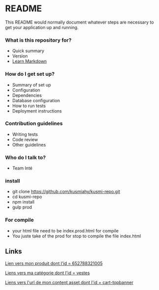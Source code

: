 # README #

This README would normally document whatever steps are necessary to get your application up and running.

### What is this repository for? ###

* Quick summary
* Version
* [Learn Markdown](https://github.com/kusmiahy/kusmi-repo)

### How do I get set up? ###

* Summary of set up
* Configuration
* Dependencies
* Database configuration
* How to run tests
* Deployment instructions

### Contribution guidelines ###

* Writing tests
* Code review
* Other guidelines

### Who do I talk to? ###

* Team Inté

### install ###
* git clone https://github.com/kusmiahy/kusmi-repo.git
* cd kusmi-repo 
* npm install
* gulp prod

### For compile ###
* your html file need to be index.prod.html for compile 
* You juste take of the prod for stop to compile the file index.html 

## Links ##

<!--Lien vers une fiche produit-->
<a href="$url('Product-Show','pid','652788321005')$">Lien vers mon produit dont l'id = 652788321005 </a>
<!-- Lien vers une page categories -->
<a href="$url('Search-Show','cgid','vestes')$">Liens vers ma catégorie dont l'id = vestes</a>
<!-- Lien vers une page de contenu -->
<a href="$url('Page-Show','cid','cart-topbanner')$">Liens vers l'url de mon content asset dont l'id = cart-topbanner</a>